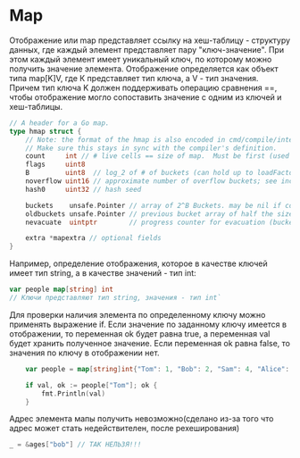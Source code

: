 #  Map

Отображение или map представляет ссылку на хеш-таблицу - структуру данных, где каждый элемент представляет пару "ключ-значение". При этом каждый элемент имеет уникальный ключ, по которому можно получить значение элемента. Отображение определяется как объект типа map[K]V, где К представляет тип ключа, а V - тип значения. Причем тип ключа K должен поддерживать операцию сравнения ==, чтобы отображение могло сопоставить значение с одним из ключей и хеш-таблицы.

```go
// A header for a Go map.
type hmap struct {
	// Note: the format of the hmap is also encoded in cmd/compile/internal/gc/reflect.go.
	// Make sure this stays in sync with the compiler's definition.
	count     int // # live cells == size of map.  Must be first (used by len() builtin)
	flags     uint8
	B         uint8  // log_2 of # of buckets (can hold up to loadFactor * 2^B items)
	noverflow uint16 // approximate number of overflow buckets; see incrnoverflow for details
	hash0     uint32 // hash seed

	buckets    unsafe.Pointer // array of 2^B Buckets. may be nil if count==0.
	oldbuckets unsafe.Pointer // previous bucket array of half the size, non-nil only when growing
	nevacuate  uintptr        // progress counter for evacuation (buckets less than this have been evacuated)

	extra *mapextra // optional fields
}
```

Например, определение отображения, которое в качестве ключей имеет тип string, а в качестве значений - тип int:

```go
var people map[string] int   
// Ключи представляют тип string, значения - тип int`
```

Для проверки наличия элемента по определенному ключу можно применять выражение if. Если значение по заданному ключу имеется в отображении, то переменная ok будет равна true, а переменная val будет хранить полученное значение. Если переменная ok равна false, то значения по ключу в отображении нет.

```go
	var people = map[string]int{"Tom": 1, "Bob": 2, "Sam": 4, "Alice": 8}

	if val, ok := people["Tom"]; ok {
		fmt.Println(val)
	}
```

Адрес элемента мапы получить невозможно(сделано из-за того что адрес может стать недействителен, после рехеширования)

```go
_ = &ages["bob"] // ТАК НЕЛЬЗЯ!!!
```

### 